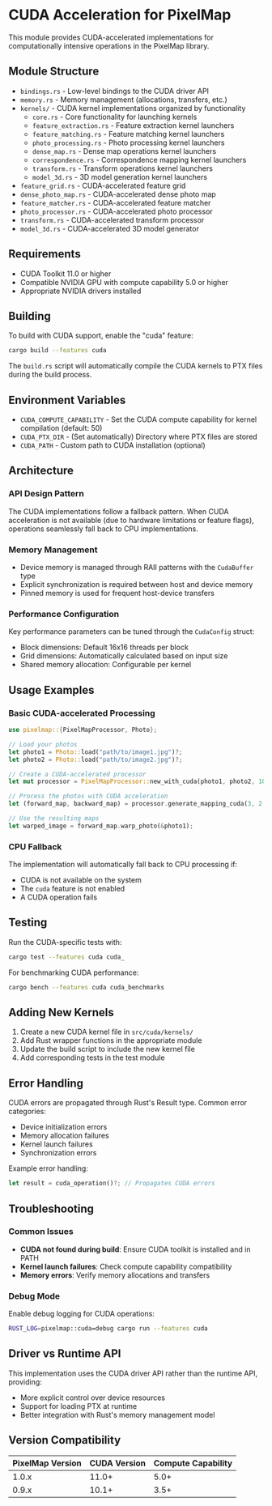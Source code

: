 # CUDA Acceleration for PixelMap

This module provides CUDA-accelerated implementations for computationally intensive operations in the PixelMap library.

## Module Structure

- `bindings.rs` - Low-level bindings to the CUDA driver API
- `memory.rs` - Memory management (allocations, transfers, etc.)
- `kernels/` - CUDA kernel implementations organized by functionality
  - `core.rs` - Core functionality for launching kernels
  - `feature_extraction.rs` - Feature extraction kernel launchers
  - `feature_matching.rs` - Feature matching kernel launchers
  - `photo_processing.rs` - Photo processing kernel launchers
  - `dense_map.rs` - Dense map operations kernel launchers
  - `correspondence.rs` - Correspondence mapping kernel launchers
  - `transform.rs` - Transform operations kernel launchers
  - `model_3d.rs` - 3D model generation kernel launchers
- `feature_grid.rs` - CUDA-accelerated feature grid
- `dense_photo_map.rs` - CUDA-accelerated dense photo map
- `feature_matcher.rs` - CUDA-accelerated feature matcher
- `photo_processor.rs` - CUDA-accelerated photo processor
- `transform.rs` - CUDA-accelerated transform processor
- `model_3d.rs` - CUDA-accelerated 3D model generator

## Requirements

- CUDA Toolkit 11.0 or higher
- Compatible NVIDIA GPU with compute capability 5.0 or higher
- Appropriate NVIDIA drivers installed

## Building

To build with CUDA support, enable the "cuda" feature:

```sh
cargo build --features cuda
```

The `build.rs` script will automatically compile the CUDA kernels to PTX files during the build process.

## Environment Variables

- `CUDA_COMPUTE_CAPABILITY` - Set the CUDA compute capability for kernel compilation (default: 50)
- `CUDA_PTX_DIR` - (Set automatically) Directory where PTX files are stored
- `CUDA_PATH` - Custom path to CUDA installation (optional)

## Architecture

### API Design Pattern

The CUDA implementations follow a fallback pattern. When CUDA acceleration is not available (due to hardware limitations or feature flags), operations seamlessly fall back to CPU implementations.

### Memory Management

- Device memory is managed through RAII patterns with the `CudaBuffer` type
- Explicit synchronization is required between host and device memory
- Pinned memory is used for frequent host-device transfers

### Performance Configuration

Key performance parameters can be tuned through the `CudaConfig` struct:
- Block dimensions: Default 16x16 threads per block
- Grid dimensions: Automatically calculated based on input size
- Shared memory allocation: Configurable per kernel

## Usage Examples

### Basic CUDA-accelerated Processing

```rust
use pixelmap::{PixelMapProcessor, Photo};

// Load your photos
let photo1 = Photo::load("path/to/image1.jpg")?;
let photo2 = Photo::load("path/to/image2.jpg")?;

// Create a CUDA-accelerated processor
let mut processor = PixelMapProcessor::new_with_cuda(photo1, photo2, 1024)?;

// Process the photos with CUDA acceleration
let (forward_map, backward_map) = processor.generate_mapping_cuda(3, 2.0)?;

// Use the resulting maps
let warped_image = forward_map.warp_photo(&photo1);
```

### CPU Fallback

The implementation will automatically fall back to CPU processing if:
- CUDA is not available on the system
- The `cuda` feature is not enabled
- A CUDA operation fails

## Testing

Run the CUDA-specific tests with:

```sh
cargo test --features cuda cuda_
```

For benchmarking CUDA performance:

```sh
cargo bench --features cuda cuda_benchmarks
```

## Adding New Kernels

1. Create a new CUDA kernel file in `src/cuda/kernels/`
2. Add Rust wrapper functions in the appropriate module
3. Update the build script to include the new kernel file
4. Add corresponding tests in the test module

## Error Handling

CUDA errors are propagated through Rust's Result type. Common error categories:
- Device initialization errors
- Memory allocation failures
- Kernel launch failures
- Synchronization errors

Example error handling:
```rust
let result = cuda_operation()?; // Propagates CUDA errors
```

## Troubleshooting

### Common Issues

- **CUDA not found during build**: Ensure CUDA toolkit is installed and in PATH
- **Kernel launch failures**: Check compute capability compatibility
- **Memory errors**: Verify memory allocations and transfers

### Debug Mode

Enable debug logging for CUDA operations:

```sh
RUST_LOG=pixelmap::cuda=debug cargo run --features cuda
```

## Driver vs Runtime API

This implementation uses the CUDA driver API rather than the runtime API, providing:
- More explicit control over device resources
- Support for loading PTX at runtime
- Better integration with Rust's memory management model

## Version Compatibility

| PixelMap Version | CUDA Version | Compute Capability |
|------------------|--------------|-------------------|
| 1.0.x            | 11.0+        | 5.0+             |
| 0.9.x            | 10.1+        | 3.5+             |
